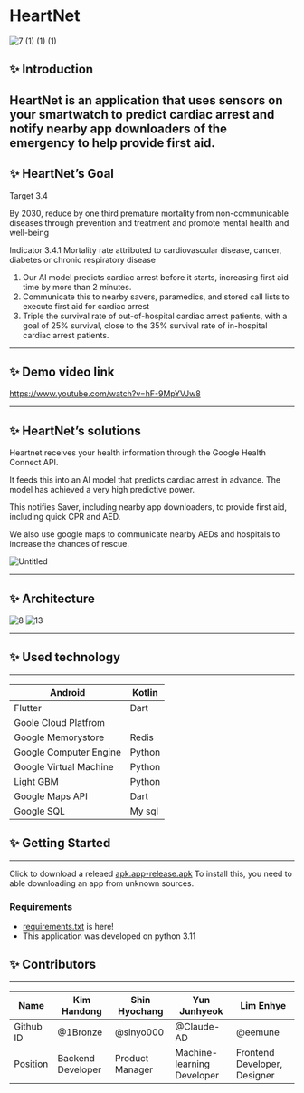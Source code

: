 # HeartNet
![7 (1) (1) (1)](https://github.com/Mara-Rose-ChickenBreast-Tanghuru/docs/assets/160500012/53d6370d-4564-487a-b10b-1024d02e1def)


## ✨ Introduction
HeartNet is an application that uses sensors on your smartwatch to predict cardiac arrest and notify nearby app downloaders of the emergency to help provide first aid.
---

## ✨ HeartNet’s Goal
Target 3.4

By 2030, reduce by one third premature mortality from non-communicable diseases through prevention and treatment and promote mental health and well-being

Indicator 3.4.1
Mortality rate attributed to cardiovascular disease, cancer, diabetes
or chronic respiratory disease

1. Our AI model predicts cardiac arrest before it starts, increasing first aid time by more than 2 minutes.
2. Communicate this to nearby savers, paramedics, and stored call lists to execute first aid for cardiac arrest
3. Triple the survival rate of out-of-hospital cardiac arrest patients, with a goal of 25% survival, close to the 35% survival rate of in-hospital cardiac arrest patients.
---

## ✨ Demo video link
https://www.youtube.com/watch?v=hF-9MpYVJw8


---

## ✨ HeartNet’s solutions
Heartnet receives your health information through the Google Health Connect API.

It feeds this into an AI model that predicts cardiac arrest in advance. The model has achieved a very high predictive power.

This notifies Saver, including nearby app downloaders, to provide first aid, including quick CPR and AED.

We also use google maps to communicate nearby AEDs and hospitals to increase the chances of rescue.

![Untitled](https://github.com/Mara-Rose-ChickenBreast-Tanghuru/docs/assets/160500012/ee851cc1-be13-4256-b60f-02cd5e627feb)

---

## ✨ Architecture
![8](https://github.com/Mara-Rose-ChickenBreast-Tanghuru/docs/assets/160500012/9db88bb7-a22e-4fed-9c25-83658dab731d)
![13](https://github.com/Mara-Rose-ChickenBreast-Tanghuru/docs/assets/160500012/afd1ddf8-8276-4f19-99c4-669b5945abab)


---

## ✨ Used technology

---

| Android | Kotlin |
| --- | --- |
| Flutter | Dart |
| Goole Cloud Platfrom |  |
| Google Memorystore | Redis |
| Google Computer Engine | Python |
| Google Virtual Machine | Python |
| Light GBM | Python |
| Google Maps API | Dart |
| Google SQL | My sql |

## ✨ Getting Started

---

Click to download a releaed 
[apk.app-release.apk](https://github.com/Mara-Rose-ChickenBreast-Tanghuru/Heartnet_APK/blob/5f9e20dfb0dec5a1d37a41a76c7b4f51436853c8/app-release.apk)
To install this, you need to able downloading an app from unknown sources.

### Requirements

- [requirements.txt](https://github.com/Mara-Rose-ChickenBreast-Tanghuru/heart_saver_backend/blob/49fe2e79f2d15b2f6d62ffd8c1a3cd0fa555d25e/requirements.txt) is here!
- This application was developed on python 3.11

## ✨ Contributors

---

| Name | Kim Handong | Shin Hyochang | Yun Junhyeok | Lim Enhye |
| --- | --- | --- | --- | --- |
| Github ID | @1Bronze | @sinyo000 | @Claude-AD | @eemune |
| Position | Backend Developer | Product Manager | Machine-learning Developer | Frontend Developer, Designer |
